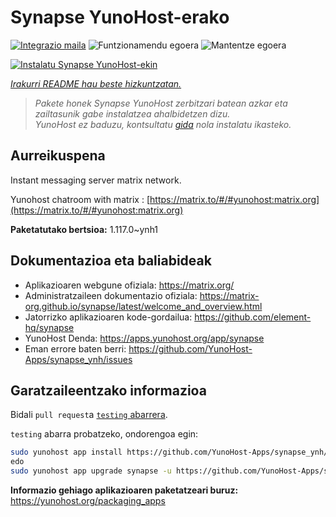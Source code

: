 <!--
Ohart ongi: README hau automatikoki sortu da <https://github.com/YunoHost/apps/tree/master/tools/readme_generator>ri esker
EZ editatu eskuz.
-->

# Synapse YunoHost-erako

[![Integrazio maila](https://dash.yunohost.org/integration/synapse.svg)](https://ci-apps.yunohost.org/ci/apps/synapse/) ![Funtzionamendu egoera](https://ci-apps.yunohost.org/ci/badges/synapse.status.svg) ![Mantentze egoera](https://ci-apps.yunohost.org/ci/badges/synapse.maintain.svg)

[![Instalatu Synapse YunoHost-ekin](https://install-app.yunohost.org/install-with-yunohost.svg)](https://install-app.yunohost.org/?app=synapse)

*[Irakurri README hau beste hizkuntzatan.](./ALL_README.md)*

> *Pakete honek Synapse YunoHost zerbitzari batean azkar eta zailtasunik gabe instalatzea ahalbidetzen dizu.*  
> *YunoHost ez baduzu, kontsultatu [gida](https://yunohost.org/install) nola instalatu ikasteko.*

## Aurreikuspena

Instant messaging server matrix network.

Yunohost chatroom with matrix : [https://matrix.to/#/#yunohost:matrix.org](https://matrix.to/#/#yunohost:matrix.org)


**Paketatutako bertsioa:** 1.117.0~ynh1
## Dokumentazioa eta baliabideak

- Aplikazioaren webgune ofiziala: <https://matrix.org/>
- Administratzaileen dokumentazio ofiziala: <https://matrix-org.github.io/synapse/latest/welcome_and_overview.html>
- Jatorrizko aplikazioaren kode-gordailua: <https://github.com/element-hq/synapse>
- YunoHost Denda: <https://apps.yunohost.org/app/synapse>
- Eman errore baten berri: <https://github.com/YunoHost-Apps/synapse_ynh/issues>

## Garatzaileentzako informazioa

Bidali `pull request`a [`testing` abarrera](https://github.com/YunoHost-Apps/synapse_ynh/tree/testing).

`testing` abarra probatzeko, ondorengoa egin:

```bash
sudo yunohost app install https://github.com/YunoHost-Apps/synapse_ynh/tree/testing --debug
edo
sudo yunohost app upgrade synapse -u https://github.com/YunoHost-Apps/synapse_ynh/tree/testing --debug
```

**Informazio gehiago aplikazioaren paketatzeari buruz:** <https://yunohost.org/packaging_apps>
